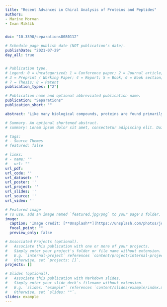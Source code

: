 ```yaml
---
title: "Recent Advances in Chiral Analysis of Proteins and Peptides"
authors:
- Marine Morvan
- Ivan Mikšík


doi: "10.3390/separations8080112"

# Schedule page publish date (NOT publication's date).
publishDate: "2021-07-29"
day_all: true


# Publication type.
# Legend: 0 = Uncategorized; 1 = Conference paper; 2 = Journal article;
# 3 = Preprint / Working Paper; 4 = Report; 5 = Book; 6 = Book section;
# 7 = Thesis; 8 = Patent
publication_types: ["2"]

# Publication name and optional abbreviated publication name.
publication: "Separations"
publication_short: ""

abstract: "Like many biological compounds, proteins are found primarily in their homochiral form. However, homochirality is not guaranteed throughout life. Determining their chiral proteinogenic sequence is a complex analytical challenge. This is because certain D-amino acids contained in proteins play a role in human health and disease. This is the case, for example, with D-Asp in elastin, β-amyloid and α-crystallin which, respectively, have an action on arteriosclerosis, Alzheimer's disease and cataracts. Sequence-dependent and sequence-independent are the two strategies for detecting the presence and position of D-amino acids in proteins. These methods rely on enzymatic digestion by a site-specific enzyme and acid hydrolysis in a deuterium or tritium environment to limit the natural racemization of amino acids. In this review, chromatographic and electrophoretic techniques, such as LC, SFC, GC and CE, will be recently developed (2018–2020) for the enantioseparation of amino acids and peptides. For future work, the discovery and development of new chiral stationary phases and derivatization reagents could increase the resolution of chiral separations."

# Summary. An optional shortened abstract.
# summary: Lorem ipsum dolor sit amet, consectetur adipiscing elit. Duis posuere tellus ac convallis placerat. Proin tincidunt magna sed ex sollicitudin condimentum.

# tags:
# - Source Themes
# featured: false

# links:
# - name: ""
#   url: ""
url_pdf: 
url_code: ''
url_dataset: ''
url_poster: ''
url_project: ''
url_slides: ''
url_source: ''
url_video: ''

# Featured image
# To use, add an image named `featured.jpg/png` to your page's folder. 
image:
  caption: 'Image credit: [**Unsplash**](https://unsplash.com/photos/jdD8gXaTZsc)'
  focal_point: ""
  preview_only: false

# Associated Projects (optional).
#   Associate this publication with one or more of your projects.
#   Simply enter your project's folder or file name without extension.
#   E.g. `internal-project` references `content/project/internal-project/index.md`.
#   Otherwise, set `projects: []`.
projects: []

# Slides (optional).
#   Associate this publication with Markdown slides.
#   Simply enter your slide deck's filename without extension.
#   E.g. `slides: "example"` references `content/slides/example/index.md`.
#   Otherwise, set `slides: ""`.
slides: example
---
```


